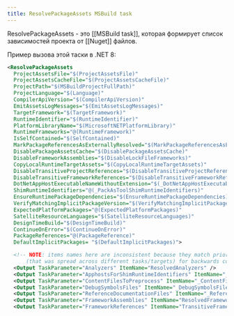 ```yaml
---
title: ResolvePackageAssets MSBuild task
---
```


ResolvePackageAssets - это [[MSBuild task]], которая формирует список зависимостей проекта от [[Nuget]] файлов.

Пример вызова этой таски в .NET 8:
```xml
<ResolvePackageAssets
  ProjectAssetsFile="$(ProjectAssetsFile)"
  ProjectAssetsCacheFile="$(ProjectAssetsCacheFile)"
  ProjectPath="$(MSBuildProjectFullPath)"
  ProjectLanguage="$(Language)"
  CompilerApiVersion="$(CompilerApiVersion)"
  EmitAssetsLogMessages="$(EmitAssetsLogMessages)"
  TargetFramework="$(TargetFramework)"
  RuntimeIdentifier="$(RuntimeIdentifier)"
  PlatformLibraryName="$(MicrosoftNETPlatformLibrary)"
  RuntimeFrameworks="@(RuntimeFramework)"
  IsSelfContained="$(SelfContained)"
  MarkPackageReferencesAsExternallyResolved="$(MarkPackageReferencesAsExternallyResolved)"
  DisablePackageAssetsCache="$(DisablePackageAssetsCache)"
  DisableFrameworkAssemblies="$(DisableLockFileFrameworks)"
  CopyLocalRuntimeTargetAssets="$(CopyLocalRuntimeTargetAssets)"
  DisableTransitiveProjectReferences="$(DisableTransitiveProjectReferences)"
  DisableTransitiveFrameworkReferences="$(DisableTransitiveFrameworkReferences)"
  DotNetAppHostExecutableNameWithoutExtension="$(_DotNetAppHostExecutableNameWithoutExtension)"
  ShimRuntimeIdentifiers="@(_PackAsToolShimRuntimeIdentifiers)"
  EnsureRuntimePackageDependencies="$(EnsureRuntimePackageDependencies)"
  VerifyMatchingImplicitPackageVersion="$(VerifyMatchingImplicitPackageVersion)"
  ExpectedPlatformPackages="@(ExpectedPlatformPackages)"
  SatelliteResourceLanguages="$(SatelliteResourceLanguages)"
  DesignTimeBuild="$(DesignTimeBuild)"
  ContinueOnError="$(ContinueOnError)"
  PackageReferences="@(PackageReference)"
  DefaultImplicitPackages= "$(DefaultImplicitPackages)">

  <!-- NOTE: items names here are inconsistent because they match prior implementation
	  (that was spread across different tasks/targets) for backwards compatibility.  -->
  <Output TaskParameter="Analyzers" ItemName="ResolvedAnalyzers" />
  <Output TaskParameter="ApphostsForShimRuntimeIdentifiers" ItemName="_ApphostsForShimRuntimeIdentifiersResolvePackageAssets" />
  <Output TaskParameter="ContentFilesToPreprocess" ItemName="_ContentFilesToPreprocess" />
  <Output TaskParameter="DebugSymbolsFiles" ItemName="_DebugSymbolsFiles" />
  <Output TaskParameter="ReferenceDocumentationFiles" ItemName="_ReferenceDocumentationFiles" />
  <Output TaskParameter="FrameworkAssemblies" ItemName="ResolvedFrameworkAssemblies" />
  <Output TaskParameter="FrameworkReferences" ItemName="TransitiveFrameworkReference" />
  <Output TaskParameter="NativeLibraries" ItemName="NativeCopyLocalItems" />
  <Output TaskParameter="ResourceAssemblies" ItemName="ResourceCopyLocalItems" />
  <Output TaskParameter="RuntimeAssemblies" ItemName="RuntimeCopyLocalItems" />
  <Output TaskParameter="RuntimeTargets" ItemName="RuntimeTargetsCopyLocalItems" />
  <Output TaskParameter="CompileTimeAssemblies" ItemName="ResolvedCompileFileDefinitions" />
  <Output TaskParameter="TransitiveProjectReferences" ItemName="_TransitiveProjectReferences" />
  <Output TaskParameter="PackageFolders" ItemName="AssetsFilePackageFolder" />
  <Output TaskParameter="PackageDependencies" ItemName="PackageDependencies" />
  <Output TaskParameter="PackageDependenciesDesignTime" ItemName="_PackageDependenciesDesignTime" />
</ResolvePackageAssets>
```

Вызывая эту таску можно получить:
- [[Roslyn analyzers]], например:
	- Microsoft.CodeAnalysis.Analyzers.dll
	- xunit.analyzers.dll
- DebugSymbolsFiles - пути к сгенерированным pdb [[Dotnet Debug symbols|символам]]:
	- Microsoft.Diagnostics.Runtime.pdb
	- Mono.Cecil.pdb
- RuntimeAssemblies -  пути к dll, которые получены из нюгет пакетов:
	- CommandLine.dll
	- Microsoft.Extensions.Options.dll
- RuntimeTargets - platform specific files:
	- gee.external.capstone\\2.3.0\\runtimes\\linux-arm\\native\\libcapstone.so
	- gee.external.capstone\\2.3.0\\runtimes\\linux-arm64\\native\\libcapstone.so